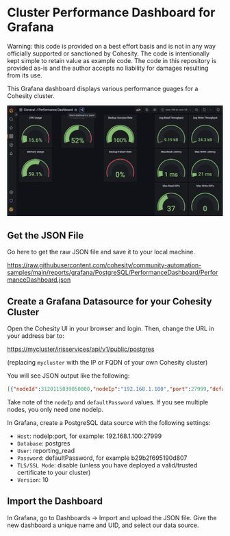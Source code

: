 # Cluster Performance Dashboard for Grafana

Warning: this code is provided on a best effort basis and is not in any way officially supported or sanctioned by Cohesity. The code is intentionally kept simple to retain value as example code. The code in this repository is provided as-is and the author accepts no liability for damages resulting from its use.

This Grafana dashboard displays various performance guages for a Cohesity cluster.

![dashboard](../../../../images/PerformanceDashboard.png)

## Get the JSON File

Go here to get the raw JSON file and save it to your local machine.

<https://raw.githubusercontent.com/cohesity/community-automation-samples/main/reports/grafana/PostgreSQL/PerformanceDashboard/PerformanceDashboard.json>

## Create a Grafana Datasource for your Cohesity Cluster

Open the Cohesity UI in your browser and login. Then, change the URL in your address bar to:

<https://mycluster/irisservices/api/v1/public/postgres>

(replacing `mycluster` with the IP or FQDN of your own Cohesity cluster)

You will see JSON output like the following:

```json
[{"nodeId":3120115039050000,"nodeIp":"192.168.1.100","port":27999,"defaultUsername":"reporting_read","defaultPassword":"b29b2f695190d807"},{"nodeId":3120115039060000,"nodeIp":"192.168.1.101","port":27999,"defaultUsername":"reporting_read","defaultPassword":"b29b2f695190d807"}]
```

Take note of the `nodeIp` and `defaultPassword` values. If you see multiple nodes, you only need one nodeIp.

In Grafana, create a PostgreSQL data source with the following settings:

* `Host`: nodeIp:port, for example: 192.168.1.100:27999
* `Database`: postgres
* `User`: reporting_read
* `Password`: defaultPassword, for example b29b2f695190d807
* `TLS/SSL Mode`: disable (unless you have deployed a valid/trusted certificate to your cluster)
* `Version`: 10

## Import the Dashboard

In Grafana, go to Dashboards -> Import and upload the JSON file. Give the new dashboard a unique name and UID, and select our data source.
